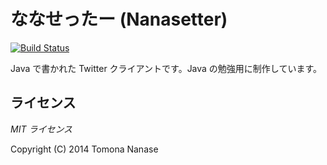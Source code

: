 ななせったー (Nanasetter)
=========================

[![Build Status](https:/travis-ci.org/nanase/Nanasetter.svg?branch=master)](https:/travis-ci.org/nanase/Nanasetter)  

Java で書かれた Twitter クライアントです。Java の勉強用に制作しています。


## ライセンス

_MIT ライセンス_

Copyright (C) 2014 Tomona Nanase
